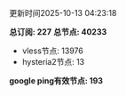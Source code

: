 更新时间2025-10-13 04:23:18

**总订阅: 227**
**总节点: 40233**
- vless节点: 13976
- hysteria2节点: 13

**google ping有效节点: 193**
